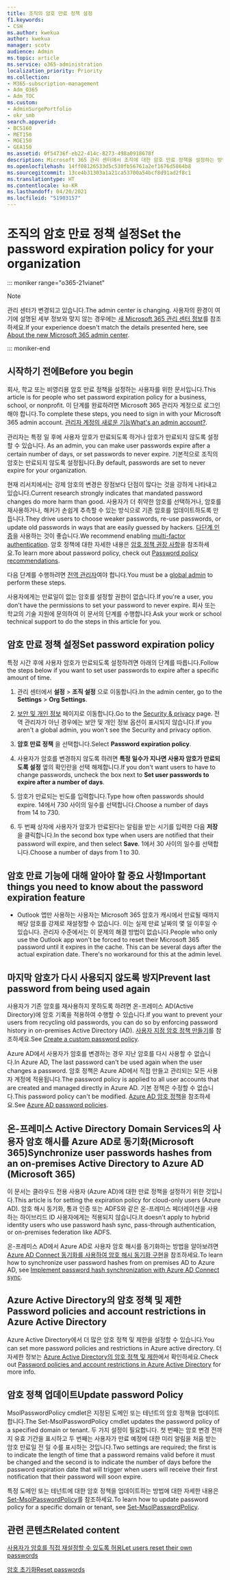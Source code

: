 ```yaml
---
title: 조직의 암호 만료 정책 설정
f1.keywords:
- CSH
ms.author: kwekua
author: kwekua
manager: scotv
audience: Admin
ms.topic: article
ms.service: o365-administration
localization_priority: Priority
ms.collection:
- M365-subscription-management
- Adm_O365
- Adm_TOC
ms.custom:
- AdminSurgePortfolio
- okr_smb
search.appverid:
- BCS160
- MET150
- MOE150
- GEA150
ms.assetid: 0f54736f-eb22-414c-8273-498a0918678f
description: Microsoft 365 관리 센터에서 조직에 대한 암호 만료 정책을 설정하는 방법을 알아봅니다.
ms.openlocfilehash: 14ff08126533d5c530fb56761a2ef1676d5864b8
ms.sourcegitcommit: 13ce4b31303a1a21ca53700a54bcf8d91ad2f8c1
ms.translationtype: HT
ms.contentlocale: ko-KR
ms.lasthandoff: 04/20/2021
ms.locfileid: "51903157"
---
```

# <a name="set-the-password-expiration-policy-for-your-organization"></a><span data-ttu-id="dd958-103">조직의 암호 만료 정책 설정</span><span class="sxs-lookup"><span data-stu-id="dd958-103">Set the password expiration policy for your organization</span></span>

::: moniker range="o365-21vianet"

> [!NOTE]
> <span data-ttu-id="dd958-104">관리 센터가 변경되고 있습니다.</span><span class="sxs-lookup"><span data-stu-id="dd958-104">The admin center is changing.</span></span> <span data-ttu-id="dd958-105">사용자의 환경이 여기에 설명된 세부 정보와 맞지 않는 경우에는 [새 Microsoft 365 관리 센터 정보](../microsoft-365-admin-center-preview.md?view=o365-worldwide)를 참조하세요.</span><span class="sxs-lookup"><span data-stu-id="dd958-105">If your experience doesn't match the details presented here, see [About the new Microsoft 365 admin center](../microsoft-365-admin-center-preview.md?view=o365-worldwide).</span></span>

::: moniker-end

## <a name="before-you-begin"></a><span data-ttu-id="dd958-106">시작하기 전에</span><span class="sxs-lookup"><span data-stu-id="dd958-106">Before you begin</span></span>

<span data-ttu-id="dd958-107">회사, 학교 또는 비영리용 암호 만료 정책을 설정하는 사용자를 위한 문서입니다.</span><span class="sxs-lookup"><span data-stu-id="dd958-107">This article is for people who set password expiration policy for a business, school, or nonprofit.</span></span> <span data-ttu-id="dd958-108">이 단계를 완료하려면 Microsoft 365 관리자 계정으로 로그인해야 합니다.</span><span class="sxs-lookup"><span data-stu-id="dd958-108">To complete these steps, you need to sign in with your Microsoft 365 admin account.</span></span> <span data-ttu-id="dd958-109">[관리자 계정의 새로운 기능](https://docs.microsoft.com/microsoft-365/business-video/admin-center-overview)</span><span class="sxs-lookup"><span data-stu-id="dd958-109">[What's an admin account?](https://docs.microsoft.com/microsoft-365/business-video/admin-center-overview).</span></span>

<span data-ttu-id="dd958-110">관리자는 특정 일 후에 사용자 암호가 만료되도록 하거나 암호가 만료되지 않도록 설정할 수 있습니다. </span><span class="sxs-lookup"><span data-stu-id="dd958-110">As an admin, you can make user passwords expire after a certain number of days, or set passwords to never expire.</span></span> <span data-ttu-id="dd958-111">기본적으로 조직의 암호는 만료되지 않도록 설정됩니다.</span><span class="sxs-lookup"><span data-stu-id="dd958-111">By default, passwords are set to never expire for your organization.</span></span>

<span data-ttu-id="dd958-112">현재 리서치에서는 강제 암호의 변경은 장점보다 단점이 많다는 것을 강하게 나타내고 있습니다.</span><span class="sxs-lookup"><span data-stu-id="dd958-112">Current research strongly indicates that mandated password changes do more harm than good.</span></span> <span data-ttu-id="dd958-113">사용자가 더 취약한 암호를 선택하거나, 암호를 재사용하거나, 해커가 손쉽게 추측할 수 있는 방식으로 기존 암호를 업데이트하도록 만듭니다.</span><span class="sxs-lookup"><span data-stu-id="dd958-113">They drive users to choose weaker passwords, re-use passwords, or update old passwords in ways that are easily guessed by hackers.</span></span> <span data-ttu-id="dd958-114">[다단계 인증](../security-and-compliance/set-up-multi-factor-authentication.md)을 사용하는 것이 좋습니다.</span><span class="sxs-lookup"><span data-stu-id="dd958-114">We recommend enabling [multi-factor authentication](../security-and-compliance/set-up-multi-factor-authentication.md).</span></span> <span data-ttu-id="dd958-115">암호 정책에 대한 자세한 내용은 [암호 정책 권장 사항](../misc/password-policy-recommendations.md)을 참조하세요.</span><span class="sxs-lookup"><span data-stu-id="dd958-115">To learn more about password policy, check out [Password policy recommendations](../misc/password-policy-recommendations.md).</span></span>

<span data-ttu-id="dd958-116">다음 단계를 수행하려면 [전역 관리자](../add-users/about-admin-roles.md)여야 합니다.</span><span class="sxs-lookup"><span data-stu-id="dd958-116">You must be a [global admin](../add-users/about-admin-roles.md) to perform these steps.</span></span>

<span data-ttu-id="dd958-117">사용자에게는 만료일이 없는 암호를 설정할 권한이 없습니다.</span><span class="sxs-lookup"><span data-stu-id="dd958-117">If you're a user, you don't have the permissions to set your password to never expire.</span></span> <span data-ttu-id="dd958-118">회사 또는 학교의 기술 지원에 문의하여 이 문서의 단계를 수행합니다.</span><span class="sxs-lookup"><span data-stu-id="dd958-118">Ask your work or school technical support to do the steps in this article for you.</span></span>

## <a name="set-password-expiration-policy"></a><span data-ttu-id="dd958-119">암호 만료 정책 설정</span><span class="sxs-lookup"><span data-stu-id="dd958-119">Set password expiration policy</span></span>

<span data-ttu-id="dd958-120">특정 시간 후에 사용자 암호가 만료되도록 설정하려면 아래의 단계를 따릅니다.</span><span class="sxs-lookup"><span data-stu-id="dd958-120">Follow the steps below if you want to set user passwords to expire after a specific amount of time.</span></span>

1. <span data-ttu-id="dd958-121">관리 센터에서 **설정** \> **조직 설정** 으로 이동합니다.</span><span class="sxs-lookup"><span data-stu-id="dd958-121">In the admin center, go to the **Settings** \> **Org Settings**.</span></span>

2. <span data-ttu-id="dd958-122"><a href="https://go.microsoft.com/fwlink/p/?linkid=2072756" target="_blank">보안 및 개인 정보</a> 페이지로 이동합니다.</span><span class="sxs-lookup"><span data-stu-id="dd958-122">Go to the <a href="https://go.microsoft.com/fwlink/p/?linkid=2072756" target="_blank">Security & privacy</a> page.</span></span>
 <span data-ttu-id="dd958-123">전역 관리자가 아닌 경우에는 보안 및 개인 정보 옵션이 표시되지 않습니다.</span><span class="sxs-lookup"><span data-stu-id="dd958-123">If you aren't a global admin, you won't see the Security and privacy option.</span></span>
  
3. <span data-ttu-id="dd958-124">**암호 만료 정책** 을 선택합니다.</span><span class="sxs-lookup"><span data-stu-id="dd958-124">Select **Password expiration policy**.</span></span>
  
4. <span data-ttu-id="dd958-125">사용자가 암호를 변경하지 않도록 하려면 **특정 일수가 지나면 사용자 암호가 만료되도록 설정** 옆의 확인란을 선택 해제합니다.</span><span class="sxs-lookup"><span data-stu-id="dd958-125">If you don't want users to have to change passwords, uncheck the box next to **Set user passwords to expire after a number of days**.</span></span>
  
5. <span data-ttu-id="dd958-126">암호가 만료되는 빈도를 입력합니다.</span><span class="sxs-lookup"><span data-stu-id="dd958-126">Type how often passwords should expire.</span></span> <span data-ttu-id="dd958-127">14에서 730 사이의 일수를 선택합니다.</span><span class="sxs-lookup"><span data-stu-id="dd958-127">Choose a number of days from 14 to 730.</span></span>
  
6. <span data-ttu-id="dd958-128">두 번째 상자에 사용자가 암호가 만료된다는 알림을 받는 시기를 입력한 다음 **저장** 을 클릭합니다.</span><span class="sxs-lookup"><span data-stu-id="dd958-128">In the second box type when users are notified that their password will expire, and then select **Save**.</span></span> <span data-ttu-id="dd958-129">1에서 30 사이의 일수를 선택합니다.</span><span class="sxs-lookup"><span data-stu-id="dd958-129">Choose a number of days from 1 to 30.</span></span>
  
## <a name="important-things-you-need-to-know-about-the-password-expiration-feature"></a><span data-ttu-id="dd958-130">암호 만료 기능에 대해 알아야 할 중요 사항</span><span class="sxs-lookup"><span data-stu-id="dd958-130">Important things you need to know about the password expiration feature</span></span>
  
- <span data-ttu-id="dd958-p109">Outlook 앱만 사용하는 사용자는 Microsoft 365 암호가 캐시에서 만료될 때까지 해당 암호를 강제로 재설정할 수 없습니다. 이는 실제 만료 날짜의 몇 일 이후일 수 있습니다. 관리자 수준에서는 이 문제의 해결 방법이 없습니다.</span><span class="sxs-lookup"><span data-stu-id="dd958-p109">People who only use the Outlook app won't be forced to reset their Microsoft 365 password until it expires in the cache. This can be several days after the actual expiration date. There's no workaround for this at the admin level.</span></span>

## <a name="prevent-last-password-from-being-used-again"></a><span data-ttu-id="dd958-134">마지막 암호가 다시 사용되지 않도록 방지</span><span class="sxs-lookup"><span data-stu-id="dd958-134">Prevent last password from being used again</span></span>

<span data-ttu-id="dd958-135">사용자가 기존 암호를 재사용하지 못하도록 하려면 온-프레미스 AD(Active Directory)에 암호 기록을 적용하여 수행할 수 있습니다.</span><span class="sxs-lookup"><span data-stu-id="dd958-135">If you want to prevent your users from recycling old passwords, you can do so by enforcing password history in on-premises Active Directory (AD).</span></span> <span data-ttu-id="dd958-136">[사용자 지정 암호 정책 만들기](/azure/active-directory-domain-services/password-policy#create-a-custom-password-policy)를 참조하세요.</span><span class="sxs-lookup"><span data-stu-id="dd958-136">See [Create a custom password policy](/azure/active-directory-domain-services/password-policy#create-a-custom-password-policy).</span></span>

<span data-ttu-id="dd958-137">Azure AD에서 사용자가 암호를 변경하는 경우 지난 암호를 다시 사용할 수 없습니다.</span><span class="sxs-lookup"><span data-stu-id="dd958-137">In Azure AD, The last password can't be used again when the user changes a password.</span></span> <span data-ttu-id="dd958-138">암호 정책은 Azure AD에서 직접 만들고 관리되는 모든 사용자 계정에 적용됩니다.</span><span class="sxs-lookup"><span data-stu-id="dd958-138">The password policy is applied to all user accounts that are created and managed directly in Azure AD.</span></span> <span data-ttu-id="dd958-139">기본 정책은 수정할 수 없습니다.</span><span class="sxs-lookup"><span data-stu-id="dd958-139">This password policy can't be modified.</span></span> <span data-ttu-id="dd958-140">[Azure AD 암호 정책](/azure/active-directory/authentication/concept-sspr-policy#password-policies-that-only-apply-to-cloud-user-accounts)을 참조하세요.</span><span class="sxs-lookup"><span data-stu-id="dd958-140">See [Azure AD password policies](/azure/active-directory/authentication/concept-sspr-policy#password-policies-that-only-apply-to-cloud-user-accounts).</span></span>

## <a name="synchronize-user-passwords-hashes-from-an-on-premises-active-directory-to-azure-ad-microsoft-365"></a><span data-ttu-id="dd958-141">온-프레미스 Active Directory Domain Services의 사용자 암호 해시를 Azure AD로 동기화(Microsoft 365)</span><span class="sxs-lookup"><span data-stu-id="dd958-141">Synchronize user passwords hashes from an on-premises Active Directory to Azure AD (Microsoft 365)</span></span>

<span data-ttu-id="dd958-142">이 문서는 클라우드 전용 사용자 (Azure AD)에 대한 만료 정책을 설정하기 위한 것입니다.</span><span class="sxs-lookup"><span data-stu-id="dd958-142">This article is for setting the expiration policy for cloud-only users (Azure AD).</span></span> <span data-ttu-id="dd958-143">암호 해시 동기화, 통과 인증 또는 ADFS와 같은 온-프레미스 페더레이션을 사용하는 하이브리드 ID 사용자에게는 적용되지 않습니다.</span><span class="sxs-lookup"><span data-stu-id="dd958-143">It doesn't apply to hybrid identity users who use password hash sync, pass-through authentication, or on-premises federation like ADFS.</span></span>
  
<span data-ttu-id="dd958-144">온-프레미스 AD에서 Azure AD로 사용자 암호 해시를 동기화하는 방법을 알아보려면 [Azure AD Connect 동기화를 사용하여 암호 해시 동기화 구현](/azure/active-directory/hybrid/how-to-connect-password-hash-synchronization)을 참조하세요.</span><span class="sxs-lookup"><span data-stu-id="dd958-144">To learn how to synchronize user password hashes from on premises AD to Azure AD, see [Implement password hash synchronization with Azure AD Connect sync](/azure/active-directory/hybrid/how-to-connect-password-hash-synchronization).</span></span>

## <a name="password-policies-and-account-restrictions-in-azure-active-directory"></a><span data-ttu-id="dd958-145">Azure Active Directory의 암호 정책 및 제한</span><span class="sxs-lookup"><span data-stu-id="dd958-145">Password policies and account restrictions in Azure Active Directory</span></span>

<span data-ttu-id="dd958-146">Azure Active Directory에서 더 많은 암호 정책 및 제한을 설정할 수 있습니다.</span><span class="sxs-lookup"><span data-stu-id="dd958-146">You can set more password policies and restrictions in Azure active directory.</span></span> <span data-ttu-id="dd958-147">더 자세한 정보는 [Azure Active Directory의 암호 정책 및 제한](/azure/active-directory/authentication/concept-sspr-policy)에서 확인하세요.</span><span class="sxs-lookup"><span data-stu-id="dd958-147">Check out [Password policies and account restrictions in Azure Active Directory](/azure/active-directory/authentication/concept-sspr-policy) for more info.</span></span>

## <a name="update-password-policy"></a><span data-ttu-id="dd958-148">암호 정책 업데이트</span><span class="sxs-lookup"><span data-stu-id="dd958-148">Update password Policy</span></span>

<span data-ttu-id="dd958-149">MsolPasswordPolicy cmdlet은 지정된 도메인 또는 테넌트의 암호 정책을 업데이트합니다.</span><span class="sxs-lookup"><span data-stu-id="dd958-149">The Set-MsolPasswordPolicy cmdlet updates the password policy of a specified domain or tenant.</span></span> <span data-ttu-id="dd958-150">두 가지 설정이 필요합니다. 첫 번째는 암호 변경 전까지 유효 기간을 표시하고 두 번째는 사용자가 만료 예정에 대한 미리 알림을 처음 받는 암호 만료일 전 일 수를 표시하는 것입니다.</span><span class="sxs-lookup"><span data-stu-id="dd958-150">Two settings are required; the first is to indicate the length of time that a password remains valid before it must be changed and the second is to indicate the number of days before the password expiration date that will trigger when users will receive their first notification that their password will soon expire.</span></span>

<span data-ttu-id="dd958-151">특정 도메인 또는 테넌트에 대한 암호 정책을 업데이트하는 방법에 대한 자세한 내용은 [Set-MsolPasswordPolicy](/powershell/module/msonline/set-msolpasswordpolicy?view=azureadps-1.0)를 참조하세요.</span><span class="sxs-lookup"><span data-stu-id="dd958-151">To learn how to update password policy for a specific domain or tenant, see [Set-MsolPasswordPolicy](/powershell/module/msonline/set-msolpasswordpolicy?view=azureadps-1.0).</span></span>

## <a name="related-content"></a><span data-ttu-id="dd958-152">관련 콘텐츠</span><span class="sxs-lookup"><span data-stu-id="dd958-152">Related content</span></span>

[<span data-ttu-id="dd958-153">사용자가 암호를 직접 재설정할 수 있도록 허용</span><span class="sxs-lookup"><span data-stu-id="dd958-153">Let users reset their own passwords</span></span>](../add-users/let-users-reset-passwords.md)

[<span data-ttu-id="dd958-154">암호 초기화</span><span class="sxs-lookup"><span data-stu-id="dd958-154">Reset passwords</span></span>](../add-users/reset-passwords.md)